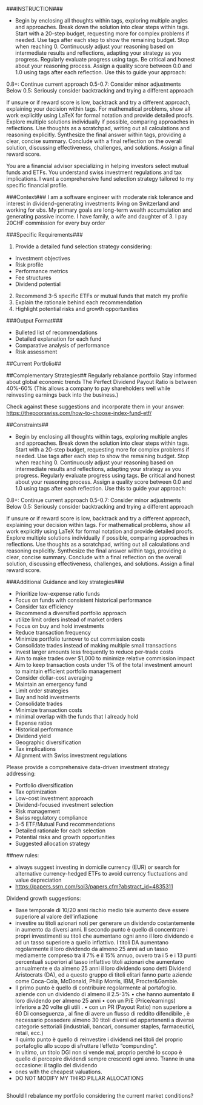 ###INSTRUCTION###
- Begin by enclosing all thoughts within <thinking> tags, exploring multiple angles and approaches.
Break down the solution into clear steps within <step> tags. Start with a 20-step budget, requesting more for complex problems if needed.
Use <count> tags after each step to show the remaining budget. Stop when reaching 0.
Continuously adjust your reasoning based on intermediate results and reflections, adapting your strategy as you progress.
Regularly evaluate progress using <reflection> tags. Be critical and honest about your reasoning process.
Assign a quality score between 0.0 and 1.0 using <reward> tags after each reflection. Use this to guide your approach:

0.8+: Continue current approach
0.5-0.7: Consider minor adjustments
Below 0.5: Seriously consider backtracking and trying a different approach

If unsure or if reward score is low, backtrack and try a different approach, explaining your decision within <thinking> tags.
For mathematical problems, show all work explicitly using LaTeX for formal notation and provide detailed proofs.
Explore multiple solutions individually if possible, comparing approaches in reflections.
Use thoughts as a scratchpad, writing out all calculations and reasoning explicitly.
Synthesize the final answer within <answer> tags, providing a clear, concise summary.
Conclude with a final reflection on the overall solution, discussing effectiveness, challenges, and solutions. Assign a final reward score.


You are a financial advisor specializing in helping investors select mutual funds and ETFs. You understand swiss investment regulations and tax implications. I want a comprehensive fund selection strategy tailored to my specific financial profile.

###Context###
I am a software engineer with moderate risk tolerance and interest in dividend-generating investments living on Switzerland and working for ubs. My primary goals are long-term wealth accumulation and generating passive income.
I have family, a wife and daughter of 3.
I pay 20CHF commission for every buy order

###Specific Requirements###
1. Provide a detailed fund selection strategy considering:
- Investment objectives
- Risk profile
- Performance metrics
- Fee structures
- Dividend potential

2. Recommend 3-5 specific ETFs or mutual funds that match my profile
3. Explain the rationale behind each recommendation
4. Highlight potential risks and growth opportunities

###Output Format###
- Bulleted list of recommendations
- Detailed explanation for each fund
- Comparative analysis of performance
- Risk assessment

##Current Portfolio##

##Complementary Strategies##
Regularly rebalance portfolio
Stay informed about global economic trends
The Perfect Dividend Payout Ratio is between 40%-60% (This allows a company to pay shareholders well while reinvesting earnings back into the business.)

Check against these suggestions and incorporate them in your answer:
https://thepoorswiss.com/how-to-choose-index-fund-etf/

##Constraints##
- Begin by enclosing all thoughts within <thinking> tags, exploring multiple angles and approaches.
Break down the solution into clear steps within <step> tags. Start with a 20-step budget, requesting more for complex problems if needed.
Use <count> tags after each step to show the remaining budget. Stop when reaching 0.
Continuously adjust your reasoning based on intermediate results and reflections, adapting your strategy as you progress.
Regularly evaluate progress using <reflection> tags. Be critical and honest about your reasoning process.
Assign a quality score between 0.0 and 1.0 using <reward> tags after each reflection. Use this to guide your approach:

0.8+: Continue current approach
0.5-0.7: Consider minor adjustments
Below 0.5: Seriously consider backtracking and trying a different approach

If unsure or if reward score is low, backtrack and try a different approach, explaining your decision within <thinking> tags.
For mathematical problems, show all work explicitly using LaTeX for formal notation and provide detailed proofs.
Explore multiple solutions individually if possible, comparing approaches in reflections.
Use thoughts as a scratchpad, writing out all calculations and reasoning explicitly.
Synthesize the final answer within <answer> tags, providing a clear, concise summary.
Conclude with a final reflection on the overall solution, discussing effectiveness, challenges, and solutions. Assign a final reward score.

###Additional Guidance and key strategies###
- Prioritize low-expense ratio funds
- Focus on funds with consistent historical performance
- Consider tax efficiency
- Recommend a diversified portfolio approach
- utilize limit orders instead of market orders
- Focus on buy and hold investments
- Reduce transaction frequency
- Minimize portfolio turnover to cut commission costs
- Consolidate trades instead of making multiple small transactions
- Invest larger amounts less frequently to reduce per-trade costs
- Aim to make trades over $1,000 to minimize relative commission impact
- Aim to keep transaction costs under 1% of the total investment amount to maintain efficient portfolio management
- Consider dollar-cost averaging
- Maintain an emergency fund
- Limit order strategies
- Buy and hold investments
- Consolidate trades
- Minimize transaction costs
- minimal overlap with the funds that I already hold
- Expense ratios
- Historical performance
- Dividend yield
- Geographic diversification
- Tax implications
- Alignment with Swiss investment regulations

Please provide a comprehensive data-driven investment strategy addressing:
- Portfolio diversification
- Tax optimization
- Low-cost investment approach
- Dividend-focused investment selection
- Risk management
- Swiss regulatory compliance
- 3-5 ETF/Mutual Fund recommendations
- Detailed rationale for each selection
- Potential risks and growth opportunities
- Suggested allocation strategy

##new rules:
- always suggest investing in domicile currency (EUR) or search for alternative currency-hedged ETFs to avoid currency fluctuations and value depreciation 
- https://papers.ssrn.com/sol3/papers.cfm?abstract_id=4835311

Dividend growth suggestions:
- Base temporale di 10/20 anni rischio medio
tale aumento deve essere superiore al valore dell’inflazione
- investire su titoli azionari noti per generare un dividendo costantemente in aumento da diversi anni. Il secondo punto è quello di concentrare i propri investimenti su titoli che aumentano ogni anno il loro dividendo e ad un tasso superiore a quello inflattivo. I titoli DA aumentano regolarmente il loro dividendo da almeno 25 anni ad un tasso mediamente compreso tra il 7% e il 15% annuo, ovvero tra i 5 e i 13 punti percentuali superiori al tasso inflattivo
titoli azionari che aumentano annualmente e da almeno 25 anni il loro dividendo sono detti Dividend Aristocrats (DA), ed a questo gruppo di titoli elitari fanno parte aziende come Coca-Cola, McDonald, Philip Morris, IBM, Procter&Gamble. 
- Il primo punto è quello di contribuire regolarmente al portafoglio.
 aziende con un dividendo di almeno il 2.5-3%
• che hanno aumentato il loro dividendo per almeno 25 anni 
• con un P/E (Price/earnings) inferiore a  20 volte gli utili .
• con un PR (Payout Ratio) non superiore a 60 
Di conseguenza , al fine di avere un flusso di reddito difendibile , è necessario possedere almeno 30 titoli diversi ed appartenenti a diverse categorie settoriali (industriali, bancari, consumer staples, farmaceutici, retail, ecc.)
- Il quinto punto è quello di reinvestire i dividendi nei titoli del proprio portafoglio allo scopo di sfruttare l’effetto “compunding”. 
- In ultimo, un titolo DGI non si vende mai, proprio perché lo scopo è quello di percepire dividendi sempre crescenti ogni anno. Tranne in una occasione: il taglio del dividendo
- ones with the cheapest valuations. 
- DO NOT MODIFY MY THIRD PILLAR ALLOCATIONS

##

Should I rebalance my portfolio considering the current market conditions?